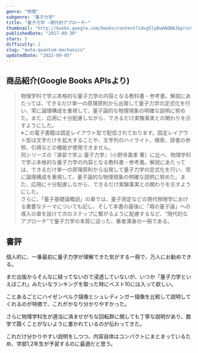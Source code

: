 ```yaml
---
genre: "物理"
subgenre: "量子力学"
title: "量子力学 ~現代的アプローチ~"
thumbnail: "http://books.google.com/books/content?id=g5lyDwAAQBAJ&printsec=frontcover&img=1&zoom=1&edge=curl&source=gbs_api"
publishedDate: "2017-09-30"
stars: 5
difficulty: 2
slug: "muta-quantum-mechanics"
updatedDate: "2022-09-05"
---
```


## 商品紹介(Google Books APIsより)

> 物理学科で学ぶ本格的な量子力学の内容となる教科書・参考書。解説にあたっては、できるだけ単一の原理原則から出発して量子力学の定式化を行い、常に論理構成を重視して、量子論的な物理現象の明確な説明に努めた。また、応用に十分配慮しながら、できるだけ実験事実との関わりを示すようにした。  
> ※この電子書籍は固定レイアウト型で配信されております。固定レイアウト型は文字だけを拡大することや、文字列のハイライト、検索、辞書の参照、引用などの機能が使用できません。  
> 同シリーズの『演習で学ぶ 量子力学』（小野寺嘉孝 著）に比べ、物理学科で学ぶ本格的な量子力学の内容となる教科書・参考書。解説にあたっては、できるだけ単一の原理原則から出発して量子力学の定式化を行い、常に論理構成を重視して、量子論的な物理現象の明確な説明に努めた。また、応用に十分配慮しながら、できるだけ実験事実との関わりを示すようにした。  
> さらに、「量子基礎論概説」の章では、量子測定などの現代物理学における重要なテーマについても記し、そして本書の最後に「場の量子論」への導入の章を設けて次のステップに繋がるように配慮するなど、“現代的なアプローチ”で量子力学の本質に迫った、著者渾身の一冊である。

## 書評

個人的に、一番最初に量子力学が理解できた気がする一冊で、万人にお勧めできる。

まだ出版からそんなに経ってないので浸透していないが、いつか「量子力学といえばこれ」みたいなランキングを取った時にベスト10には入って欲しい。

ことあるごとにハイゼンベルク描像とシュレディンガー描像を比較して説明してくれるのが特徴で、これがかなり分かりやすかった。

さらに物理学科生が適当に済ませがちな回転群に関しても丁寧な説明があり、数学で躓くことがないように書かれているのが伝わってきた。

これだけ分かりやすい説明をしつつ、内容自体はコンパクトにまとまっているため、学部1,2年生が予習するのに最適だと思う。
